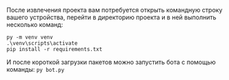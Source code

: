 После извлечения проекта вам потребуется открыть командную строку вашего устройства, перейти в директорию проекта и 
в ней выполнить несколько команд:
```	
py -m venv venv
.\venv\scripts\activate
pip install -r requirements.txt
```
И после короткой загрузки пакетов можно запустить бота с помощью команды: `py bot.py`
